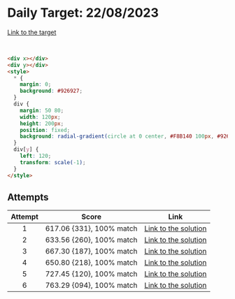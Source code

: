 # Daily Target: 22/08/2023

[Link to the target](https://cssbattle.dev/play/QciIKAqMigBBHqLnUy6p)

<!-- ![img](../images/target-solution/daily-target_2023-08-26.png) -->

<br>

```html
<div x></div>
<div y></div>
<style>
  * {
    margin: 0;
    background: #926927;
  }
  div {
    margin: 50 80;
    width: 120px;
    height: 200px;
    position: fixed;
    background: radial-gradient(circle at 0 center, #F8B140 100px, #926927 100px) repeat-x;
  }
  div[y] {
    left: 120;
    transform: scale(-1);
  }
</style>
```

## Attempts
| Attempt | Score | Link |
|:-:|:-:|:-:|
| 1 | 617.06 {331}, 100% match  | [Link to the solution](../html/daily-target_2023-08-22_attempt-01.html) |
| 2 | 633.56 {260}, 100% match  | [Link to the solution](../html/daily-target_2023-08-22_attempt-02.html) |
| 3 | 667.30 {187}, 100% match  | [Link to the solution](../html/daily-target_2023-08-22_attempt-03.html) |
| 4 | 650.80 {218}, 100% match  | [Link to the solution](../html/daily-target_2023-08-22_attempt-04.html) |
| 5 | 727.45 {120}, 100% match  | [Link to the solution](../html/daily-target_2023-08-22_attempt-05.html) |
| 6 | 763.29 {094}, 100% match  | [Link to the solution](../html/daily-target_2023-08-22_attempt-06.html) |